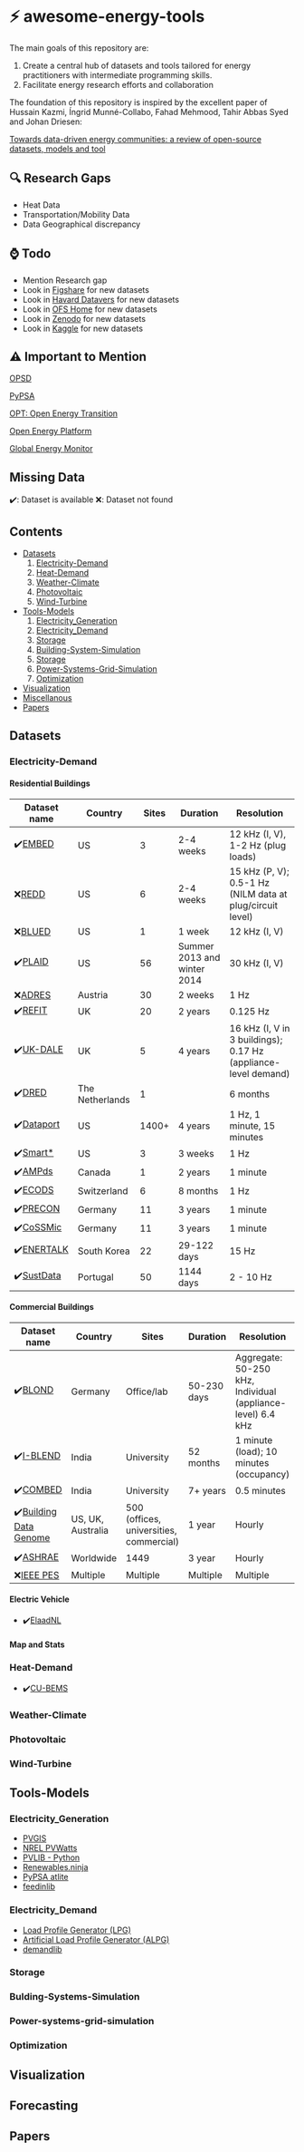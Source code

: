 # ⚡ awesome-energy-tools
The main goals of this repository are:
1. Create a central hub of datasets and tools tailored for energy practitioners with intermediate programming skills. 
2. Facilitate energy research efforts and collaboration

The foundation of this repository is inspired by the excellent paper of Hussain Kazmi, Íngrid Munné-Collabo, Fahad Mehmood, Tahir Abbas Syed and Johan Driesen:

[Towards data-driven energy communities:
a review of open-source datasets, models and tool](https://doi.org/10.1016/j.rser.2021.111290)

## 🔍 Research Gaps
- Heat Data
- Transportation/Mobility Data
- Data Geographical discrepancy

## ⌚ Todo
- Mention Research gap
- Look in [Figshare](https://figshare.com) for new datasets
- Look in [Havard Datavers](https://dataverse.harvard.edu/) for new datasets
- Look in [OFS Home](https://osf.io/) for new datasets
- Look in [Zenodo](https://zenodo.org/) for new datasets
- Look in [Kaggle](https://www.kaggle.com/) for new datasets

## ⚠️ Important to Mention
[OPSD](https://open-power-system-data.org/)

[PyPSA](https://github.com/PyPSA)

[OPT: Open Energy Transition](https://openenergytransition.org/)

[Open Energy Platform](https://openenergy-platform.org/dataedit/schemas)

[Global Energy Monitor](https://globalenergymonitor.org/)

## Missing Data
✔️: Dataset is available
❌: Dataset not found

## Contents

- [Datasets](#datasets)
    1. [Electricity-Demand](#electicity-demand)
    2. [Heat-Demand](#heat-demand)
    3. [Weather-Climate](#weather-climate)
    4. [Photovoltaic](#photovoltaic)
    5. [Wind-Turbine](#wind-turbine)
- [Tools-Models](#tools-models)
    1. [Electricity_Generation](#electricity_generation)
    2. [Electricity_Demand](#electicity_demand)
    3. [Storage](#storage)
    4. [Building-System-Simulation](#building-system-simulation)
    5. [Storage](#storage)
    6. [Power-Systems-Grid-Simulation](#power-systems-grid-simulation)
    7. [Optimization](#optimization)
- [Visualization](#visualization)
- [Miscellanous](#miscellanous)
- [Papers](#papers)

## Datasets

### Electricity-Demand
#### Residential Buildings
| Dataset name | Country  | Sites | Duration | Resolution |
|--------------|----------|-------|----------|------------|
| ✔️[EMBED](http://embed-dataset.org/) | US       | 3     | 2-4 weeks| 12 kHz (I, V), 1-2 Hz (plug loads) |
| ❌[REDD](https://www.reddit.com/r/datasets/comments/11mtihj/redd_a_public_data_set_for_energy_disaggregation/?rdt=34674)| US       | 6     | 2-4 weeks| 15 kHz (P, V); 0.5-1 Hz (NILM data at plug/circuit level) |
| ❌[BLUED](https://tokhub.github.io/dbecd/links/Blued.html)| US       | 1     | 1 week   | 12 kHz (I, V) |
| ✔️[PLAID](https://figshare.com/articles/dataset/PLAID_-_A_Voltage_and_Current_Measurement_Dataset_for_Plug_Load_Appliance_Identification_in_Households/10084619) | US       | 56    | Summer 2013 and winter 2014 | 30 kHz (I, V) |
| ❌[ADRES](https://publik.tuwien.ac.at/files/PubDat_178659.pdf) | Austria  | 30    | 2 weeks  | 1 Hz |
| ✔️[REFIT](https://pureportal.strath.ac.uk/en/datasets/refit-electrical-load-measurements-cleaned) | UK       | 20    | 2 years  | 0.125 Hz |
| ✔️[UK-DALE](https://jack-kelly.com/data/) | UK       | 5     | 4 years  | 16 kHz (I, V in 3 buildings); 0.17 Hz (appliance-level demand) |
| ✔️[DRED](https://www.st.ewi.tudelft.nl/~akshay/dred/) | The Netherlands | 1 |                     | 6 months | 1 Hz (energy demand); 1 minute (ambient conditions) |
| ✔️[Dataport](https://github.com/Pecan-Street/DataPort-Examples) | US       | 1400+ | 4 years  | 1 Hz, 1 minute, 15 minutes |
| ✔️[Smart*](https://traces.cs.umass.edu/index.php/smart/smart) | US       | 3     | 3 weeks  | 1 Hz |
| ✔️[AMPds](https://dataverse.harvard.edu/dataset.xhtml?persistentId=doi:10.7910/DVN/FIE0S4) | Canada   | 1     | 2 years  | 1 minute |
| ✔️[ECODS](https://vs.inf.ethz.ch/res/show.html?what=eco-data) | Switzerland | 6 | 8 months | 1 Hz |
| ✔️[PRECON](https://web.lums.edu.pk/~eig/precon.html)| Germany  | 11    | 3 years  | 1 minute |
| ✔️[CoSSMic](https://data.open-power-system-data.org/household_data/)| Germany  | 11    | 3 years  | 1 minute |
| ✔️[ENERTALK](https://github.com/ch-shin/ENERTALK-dataset)| South Korea | 22 | 29-122 days | 15 Hz |
| ✔️[SustData](https://osf.io/2ac8q/)| Portugal | 50    | 1144 days | 2 - 10 Hz |

#### Commercial Buildings

| Dataset name    | Country        | Sites                        | Duration    | Resolution |
|-----------------|----------------|------------------------------|-------------|------------|
| ✔️[BLOND](https://zenodo.org/records/838974)       | Germany        | Office/lab                   | 50-230 days | Aggregate: 50-250 kHz, Individual (appliance-level) 6.4 kHz |
| ✔️[I-BLEND](https://springernature.figshare.com/collections/I-BLEND_a_campus_scale_commercial_and_residential_buildings_electrical_energy_dataset/3893581/1)     | India          | University                   | 52 months   | 1 minute (load); 10 minutes (occupancy) |
| ✔️[COMBED](https://combed.github.io/)      | India          | University                   | 7+ years    | 0.5 minutes |
| ✔️[Building Data Genome](https://github.com/buds-lab/the-building-data-genome-project) | US, UK, Australia | 500 (offices, universities, commercial) | 1 year | Hourly |
| ✔️[ASHRAE](https://www.kaggle.com/c/ashrae-energy-prediction)      | Worldwide      | 1449                         | 3 year      | Hourly |
| ❌[IEEE PES]()    | Multiple       | Multiple                     | Multiple    | Multiple |

#### Electric Vehicle
- ✔️[ElaadNL](https://platform.elaad.io/analyses/ElaadNL_opendata.php) 

#### Map and Stats

### Heat-Demand
- ✔️[CU-BEMS](https://www.kaggle.com/datasets/claytonmiller/cubems-smart-building-energy-and-iaq-data)

### Weather-Climate

### Photovoltaic

### Wind-Turbine

## Tools-Models
### Electricity_Generation
- [PVGIS](https://re.jrc.ec.europa.eu/pvg_tools/en/)
- [NREL PVWatts](https://pvwatts.nrel.gov/index.php)
- [PVLIB - Python](https://pvlib-python.readthedocs.io/en/stable/)
- [Renewables.ninja](https://www.renewables.ninja/)
- [PyPSA atlite](https://github.com/PyPSA/atlite)
- [feedinlib](https://github.com/oemof/feedinlib) 

### Electricity_Demand
- [Load Profile Generator (LPG)](https://www.loadprofilegenerator.de/)
- [Artificial Load Profile Generator (ALPG)](https://github.com/utwente-energy/alpg)
- [demandlib](https://github.com/oemof/demandlib)

### Storage

### Bulding-Systems-Simulation

### Power-systems-grid-simulation

### Optimization

## Visualization

## Forecasting

## Papers